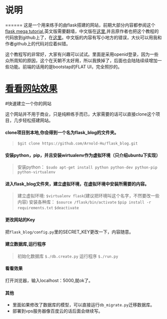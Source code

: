 # 说明

======
这是一个用来练手的由flask搭建的网站，前期大部分内容都参阅这个[flask mega tutorial](http://blog.miguelgrinberg.com/post/the-flask-mega-tutorial-part-i-hello-world),英文版需要翻墙，中文版在[这里](http://www.pythondoc.com/flask-mega-tutorial/index.html),并且原作者也把这个教程的代码放到github上了，在[这里](https://github.com/miguelgrinberg/microblog)。中文版的内容有写小地方的错误，大伙可以用我和作者github上的代码对应着纠错。

这个教程写的非常好，大家有兴趣可以试试。里面是采用openid登录，因为一些众所周知的原因，这个在天朝不太好用，所以我换掉了，后面也会陆陆续续增加一些功能。前端的话用的是bootstap的FLAT UI，完全照抄的。

[看看网站效果](http://115.28.23.216)
======
#快速建立一个你的网站

这个网站并不用于商业，只是纯粹练手而已，大家需要的话可以直接clone这个项目，几步轻松搭建网站。

#### clone项目到本地,你会得到一个名为flask_blog的文件夹。
> `$git clone https://github.com/Arnold-Hu/flask_blog.git`

#### 安装python，pip，并且安装wirtualenv作为虚拟环境（只介绍ubuntu下实现）
> 安装python：
> `$sudo apt-get install python python-dev python-pip python-virtualenv`

#### 进入flask_blog文件夹，建立虚拟环境，在虚拟环境中安装所需要的内容。
> 建立虚拟环境:
> `$virtualenv flask`(建议把环境叫这个名字，不然要改一些内容)
> 安装各种库：
> `$source /flask/bin/activate`
> `$pip install -r requirements.txt`
> `$deactivate`

#### 更改网站的Key
把`flask_blog/config.py`里的SECRET_KEY更改一下，内容随意。

#### 建立数据库,运行程序
> 初始化数据库
> `$./db.create.py`
> 运行程序
> `$./run.py`

#### 看看效果

打开浏览器，输入localhost：5000,就ok了。

#### 其他
* 里面如果修改了数据库的模型，可以直接运行`db_migrate.py`迁移数据库。
* 部署到vps服务器像百度云的话后面会继续写。

